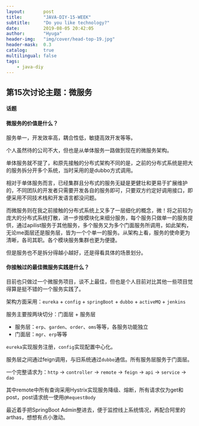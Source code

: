 ```yaml
---
layout:       post
title:        "JAVA-DIY-15-WEEK"
subtitle:     "Do you like technology?"
date:         2019-08-05 20:42:05
author:       "Hyuga"
header-img:   "img/cover/head-top-19.jpg"
header-mask:  0.3
catalog:      true
multilingual: false
tags:
    - java-diy
---
```


## 第15次讨论主题：微服务

#### 话题
#### 微服务的价值是什么？

服务单一，开发效率高，耦合性低，敏捷高效开发等等。

个人虽然待的公司不大，但也是从单体服务一路做到现在的微服务架构。

单体服务就不提了，和原先接触的分布式架构不同的是，之前的分布式系统是把大的服务拆分开多个系统，当时采用的是dubbo方式调用。

相对于单体服务而言，已经集群且分布式的服务无疑是更健壮和更易于扩展维护的，不同团队的开发者只需要开发各自的服务即可，只要双方约定好调用接口，即便采用不同技术栈和开发语言都没问题。

而微服务则在我之前接触的分布式系统上又多了一层细化的概念，微！将之前较为庞大的分布式系统打散，进一步按模块化来细分服务，每个服务只做单一的服务提供，通过apilist服务于其他服务，多个服务又为多个门面服务所调用，如此架构，无论me面层还是服务层，皆为一个个单一的服务。从架构上看，服务的使命更为清晰，各司其职。各个模块服务集群也更为便捷。

但是服务也不是拆分得越小越好，还是得看具体的场景划分。

#### 你接触过的最佳微服务实践是什么？

目前也只做过一个微服务项目，谈不上最佳，但也是个人目前对比其他一些项目觉得算是挺不错的一个服务实践了。

架构方面采用：`eureka` + `config` + `springBoot` + `dubbo` + `activeMQ` + `jenkins`

服务主要按两块切分：门面层 + 服务层

- 服务层：`erp`、`garden`、`order`、`oms`等等，各服务功能独立 
- 门面层：`mgr`、`erp`等等

`eureka`实现服务注册，`config`实现配置中心化。 

服务层之间通过feign调用，与旧系统通过`dubbo`通信。所有服务层服务于门面层。

一个完整请求为：`http` -> `controller` -> `remote` -> `feign` -> `api` -> `service` -> `dao`

其中remote中所有查询采用Hystrix实现服务降级、熔断，所有请求仅为get和post，post请求统一使用`@RequestBody`

最近着手把SpringBoot Admin整进去，便于监控线上系统情况，再配合阿里的arthas，想想有点小激动。




